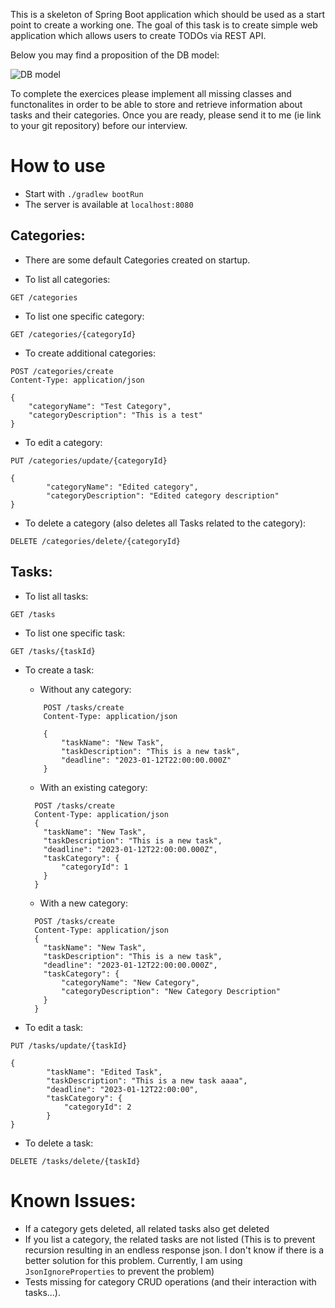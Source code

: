 This is a skeleton of Spring Boot application which should be used as a start point to create a working one.
The goal of this task is to create simple web application which allows users to create TODOs via REST API.

Below you may find a proposition of the DB model:

![DB model](DBModel.png)

To complete the exercices please implement all missing classes and functonalites in order to be able to store and retrieve information about tasks and their categories.
Once you are ready, please send it to me (ie link to your git repository) before  our interview.


# How to use
* Start with ```./gradlew bootRun```
* The server is available at ```localhost:8080```

## Categories:
* There are some default Categories created on startup. 

* To list all categories:
```
GET /categories
```

* To list one specific category:
```
GET /categories/{categoryId}
```

* To create additional categories:
```
POST /categories/create
Content-Type: application/json

{
    "categoryName": "Test Category",
    "categoryDescription": "This is a test"
}
```

* To edit a category:
```
PUT /categories/update/{categoryId}

{
        "categoryName": "Edited category",
        "categoryDescription": "Edited category description"
}
```

* To delete a category (also deletes all Tasks related to the category):
```
DELETE /categories/delete/{categoryId}
```



## Tasks:
* To list all tasks:
```
GET /tasks
```

* To list one specific task:
```
GET /tasks/{taskId}
```

* To create a task:
  * Without any category:
  ```
      POST /tasks/create
      Content-Type: application/json
    
      {
          "taskName": "New Task",
          "taskDescription": "This is a new task",
          "deadline": "2023-01-12T22:00:00.000Z"
      }
  ```
  
  * With an existing category:
  ```
    POST /tasks/create
    Content-Type: application/json
    {
      "taskName": "New Task",
      "taskDescription": "This is a new task",
      "deadline": "2023-01-12T22:00:00.000Z",
      "taskCategory": {
          "categoryId": 1
      }
    }
  ```  

  * With a new category:
  ```
    POST /tasks/create
    Content-Type: application/json
    {
      "taskName": "New Task",
      "taskDescription": "This is a new task",
      "deadline": "2023-01-12T22:00:00.000Z",
      "taskCategory": {
          "categoryName": "New Category",
          "categoryDescription": "New Category Description"
      }
    }
  ```
    
    
* To edit a task:
```
PUT /tasks/update/{taskId}

{
        "taskName": "Edited Task",
        "taskDescription": "This is a new task aaaa",
        "deadline": "2023-01-12T22:00:00",
        "taskCategory": {
            "categoryId": 2
        }
}
```

* To delete a task:
```
DELETE /tasks/delete/{taskId}
```


# Known Issues:
* If a category gets deleted, all related tasks also get deleted
* If you list a category, the related tasks are not listed (This is to prevent recursion resulting in an endless 
response json. I don't know if there is a better solution for this problem. Currently, I am using ```JsonIgnoreProperties``` to prevent the problem)
* Tests missing for category CRUD operations (and their interaction with tasks...).  